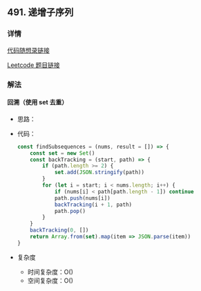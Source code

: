## 491. 递增子序列

### 详情

[代码随想录链接](https://programmercarl.com/0491.%E9%80%92%E5%A2%9E%E5%AD%90%E5%BA%8F%E5%88%97.html)

[Leetcode 题目链接](https://leetcode.cn/problems/non-decreasing-subsequences/description/)

### 解法

#### 回溯（使用 set 去重）

- 思路：

- 代码：

  ```js
  const findSubsequences = (nums, result = []) => {
      const set = new Set()
      const backTracking = (start, path) => {
          if (path.length >= 2) {
              set.add(JSON.stringify(path))
          }
          for (let i = start; i < nums.length; i++) {
              if (nums[i] < path[path.length - 1]) continue
              path.push(nums[i])
              backTracking(i + 1, path)
              path.pop()
          }
      }
      backTracking(0, [])
      return Array.from(set).map(item => JSON.parse(item))
  }
  ```

- 复杂度

  - 时间复杂度：O()
  - 空间复杂度：O()
